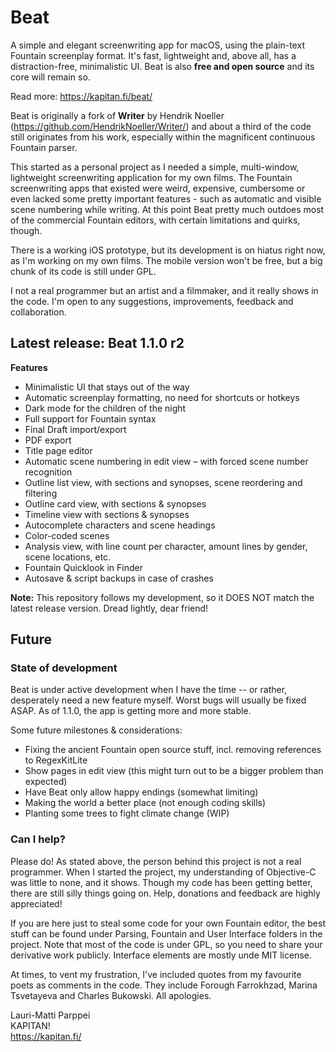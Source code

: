 # Beat

A simple and elegant screenwriting app for macOS, using the plain-text Fountain screenplay format. It's fast, lightweight and, above all, has a distraction-free, minimalistic UI. Beat is also **free and open source** and its core will remain so.

Read more: https://kapitan.fi/beat/

Beat is originally a fork of **Writer** by Hendrik Noeller (https://github.com/HendrikNoeller/Writer/) and about a third of the code still originates from his work, especially within the magnificent continuous Fountain parser.

This started as a personal project as I needed a simple, multi-window, lightweight screenwriting application for my own films. The Fountain screenwriting apps that existed were weird, expensive, cumbersome or even lacked some pretty important features - such as automatic and visible scene numbering while writing. At this point Beat pretty much outdoes most of the commercial Fountain editors, with certain limitations and quirks, though.

There is a working iOS prototype, but its development is on hiatus right now, as I'm working on my own films. The mobile version won't be free, but a big chunk of its code is still under GPL. 

I not a real programmer but an artist and a filmmaker, and it really shows in the code. I'm open to any suggestions, improvements, feedback and collaboration.


## Latest release: Beat 1.1.0 r2

**Features**
* Minimalistic UI that stays out of the way
* Automatic screenplay formatting, no need for shortcuts or hotkeys
* Dark mode for the children of the night
* Full support for Fountain syntax
* Final Draft import/export
* PDF export
* Title page editor
* Automatic scene numbering in edit view – with forced scene number recognition
* Outline list view, with sections and synopses, scene reordering and filtering
* Outline card view, with sections & synopses
* Timeline view with sections & synopses
* Autocomplete characters and scene headings
* Color-coded scenes
* Analysis view, with line count per character, amount lines by gender, scene locations, etc.
* Fountain Quicklook in Finder
* Autosave & script backups in case of crashes 

**Note:** This repository follows my development, so it DOES NOT match the latest release version. Dread lightly, dear friend!

## Future

### State of development

Beat is under active development when I have the time -- or rather, desperately need a new feature myself. Worst bugs will usually be fixed ASAP. As of 1.1.0, the app is getting more and more stable.

Some future milestones & considerations:

* Fixing the ancient Fountain open source stuff, incl. removing references to RegexKitLite
* Show pages in edit view (this might turn out to be a bigger problem than expected)
* Have Beat only allow happy endings (somewhat limiting)
* Making the world a better place (not enough coding skills)
* Planting some trees to fight climate change (WIP)

### Can I help?

Please do! As stated above, the person behind this project is not a real programmer. When I started the project, my understanding of Objective-C was little to none, and it shows. Though my code has been getting better, there are still silly things going on. Help, donations and feedback are highly appreciated! 

If you are here just to steal some code for your own Fountain editor, the best stuff can be found under Parsing, Fountain and User Interface folders in the project. Note that most of the code is under GPL, so you need to share your derivative work publicly. Interface elements are mostly unde MIT license. 

At times, to vent my frustration, I've included quotes from my favourite poets as comments in the code. They include Forough Farrokhzad, Marina Tsvetayeva and Charles Bukowski. All apologies.

Lauri-Matti Parppei  
KAPITAN!  
https://kapitan.fi/
